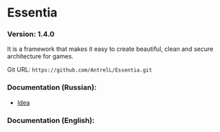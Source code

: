 # Essentia

### Version: **1.4.0**

It is a framework that makes it easy to create beautiful, clean and secure architecture for games.

Git URL: `https://github.com/AntrelL/Essentia.git`

### Documentation (Russian):

- [Idea](./Docs/Russian/Idea.md)

### Documentation (English):
